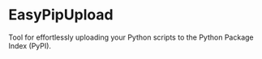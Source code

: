 # EasyPipUpload
 Tool for effortlessly uploading your Python scripts to the Python Package Index (PyPI).
